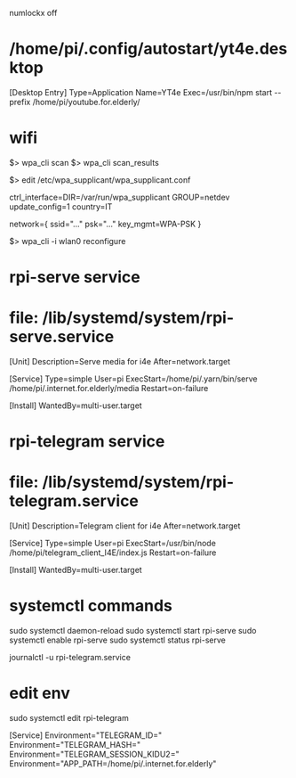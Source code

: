 numlockx off

# /home/pi/.config/autostart/yt4e.desktop
[Desktop Entry]
Type=Application
Name=YT4e
Exec=/usr/bin/npm start --prefix /home/pi/youtube.for.elderly/

# wifi
$> wpa_cli scan
$> wpa_cli scan_results

$> edit /etc/wpa_supplicant/wpa_supplicant.conf

ctrl_interface=DIR=/var/run/wpa_supplicant GROUP=netdev
update_config=1
country=IT

network={
	ssid="..."
	psk="..."
	key_mgmt=WPA-PSK
}

$> wpa_cli -i wlan0 reconfigure

# rpi-serve service
# file: /lib/systemd/system/rpi-serve.service
[Unit]
Description=Serve media for i4e
After=network.target

[Service]
Type=simple
User=pi
ExecStart=/home/pi/.yarn/bin/serve /home/pi/.internet.for.elderly/media
Restart=on-failure

[Install]
WantedBy=multi-user.target

# rpi-telegram service
# file: /lib/systemd/system/rpi-telegram.service
[Unit]
Description=Telegram client for i4e
After=network.target

[Service]
Type=simple
User=pi
ExecStart=/usr/bin/node /home/pi/telegram_client_I4E/index.js
Restart=on-failure

[Install]
WantedBy=multi-user.target

# systemctl commands
sudo systemctl daemon-reload
sudo systemctl start rpi-serve
sudo systemctl enable rpi-serve
sudo systemctl status rpi-serve

journalctl -u rpi-telegram.service

# edit env
sudo systemctl edit rpi-telegram

[Service]
Environment="TELEGRAM_ID="
Environment="TELEGRAM_HASH="
Environment="TELEGRAM_SESSION_KIDU2="
Environment="APP_PATH=/home/pi/.internet.for.elderly"
